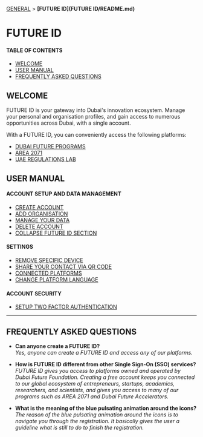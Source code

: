 [GENERAL](README.md) > **[FUTURE ID](FUTURE ID/README.md)**

# FUTURE ID
#### TABLE OF CONTENTS

* [WELCOME](#welcome)
* [USER MANUAL](#user-manual)
* [FREQUENTLY ASKED QUESTIONS](#frequently-asked-questions)

## WELCOME <br>

FUTURE ID is your gateway into Dubai's innovation ecosystem. Manage your personal and organisation profiles, and gain access to numerous opportunities across Dubai, with a single account.

With a FUTURE ID, you can conveniently access the following platforms:

* [DUBAI FUTURE PROGRAMS](https://programs.dubaifuture.gov.ae)
* [AREA 2071](https://area2071.ae/app)
* [UAE REGULATIONS LAB](https://apply.reglab.ae)


## USER MANUAL <br>

#### ACCOUNT SETUP AND DATA MANAGEMENT

* [CREATE ACCOUNT](createanaccount.md)
* [ADD ORGANISATION](createanorganisation.md)
* [MANAGE YOUR DATA](editdatavalues.md)
* [DELETE ACCOUNT](deleteaccount.md)
* [COLLAPSE FUTURE ID SECTION](collapsefidsection.md)

#### SETTINGS

* [REMOVE SPECIFIC DEVICE](removeaspecificdevice.md)
* [SHARE YOUR CONTACT  VIA QR CODE](shareyourcontactviaqrcode.md)
* [CONNECTED PLATFORMS](connectedplatforms.md)
* [CHANGE PLATFORM LANGUAGE](changeplatformlanguage.md)


#### ACCOUNT SECURITY

* [SETUP TWO FACTOR AUTHENTICATION](twofactorauthentication.md)

___

## FREQUENTLY ASKED QUESTIONS <br>

* **Can anyone create a FUTURE ID?**<br>
  *Yes, anyone can create a FUTURE ID and access any of our platforms.*

* **How is FUTURE ID different from other Single Sign-On (SSO) services?**<br>
  *FUTURE ID gives you access to platforms owned and operated by Dubai Future Foundation. Creating a free account keeps you connected to our global ecosystem of entrepreneurs, startups, academics, researchers, and scientists, and gives you access to many of our programs such as AREA 2071 and Dubai Future Accelerators.*

* **What is the meaning of the blue pulsating animation around the icons?**<br>
  *The reason of the blue pulsating animation around the icons is to navigate you through the registration. It basically gives the user a guideline what is still to do to finish the registration.*
